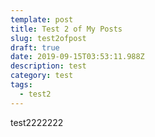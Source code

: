 ```yaml
---
template: post
title: Test 2 of My Posts
slug: test2ofpost
draft: true
date: 2019-09-15T03:53:11.988Z
description: test
category: test
tags:
  - test2
---
```

test2222222
